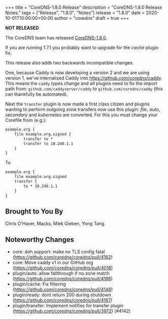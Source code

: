 +++
title = "CoreDNS-1.8.0 Release"
description = "CoreDNS-1.8.0 Release Notes."
tags = ["Release", "1.8.0", "Notes"]
release = "1.8.0"
date = 2020-10-01T10:00:00+00:00
author = "coredns"
draft = true
+++

**NOT RELEASED**

The CoreDNS team has released
[CoreDNS-1.8.0](https://github.com/coredns/coredns/releases/tag/v1.8.0).

If you are running 1.7.1 you probably want to upgrade for the *cache* plugin fix.

This release also adds two backwards incompatible changes.

One, because Caddy is now developing a version 2 and we are using version 1, we've internalized Caddy
into <https://github.com/coredns/caddy>. This means the `caddy` types change and *all* plugins need
to fix the import path from: `github.com/caddyserver/caddy` to `github.com/coredns/caddy` (this can
thankfully be automated).

Next the `transfer` plugin is now made a first class citizen and plugins wanting to perform outgoing
zone transfers now use this plugin: *file*, *auto*, *secondary* and *kubernetes* are converted.
For this you must change your Corefile from (e.g.):

``` txt
example.org {
    file example.org.signed {
        transfer to *
        transfer to 10.240.1.1
    }
}
```

To

``` txt
example.org {
    file example.org.signed
    transfer {
        to * 10.240.1.1
    }
}
```

## Brought to You By

Chris O'Haver,
Macks,
Miek Gieben,
Yong Tang.

## Noteworthy Changes

* core: doh support: make no TLS config fatal (https://github.com/coredns/coredns/pull/4162)
* core: Move caddy v1 in our GitHub org (https://github.com/coredns/coredns/pull/4018)
* plugin/auto: allow fallthrough if no zone match (https://github.com/coredns/coredns/pull/4166)
* plugin/cache: Fix filtering (https://github.com/coredns/coredns/pull/4148)
* plugin/ready: dont return 200 during shutdown (https://github.com/coredns/coredns/pull/4167)
* plugin/transfer: Implement notifies for transfer plugin (https://github.com/coredns/coredns/pull/3972) (#4142)
